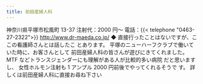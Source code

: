 ```yaml
---
title: 前田産婦人科
---
```

神奈川県平塚市松風町 13-37
注射代：2000 円～
電話：{{< telephone "0463-27-2322">}}
<http://www.dr-maeda.co.jp/>
◆ 直接行ったことはないですが、ここの看護師さんとは話したこ とあります。
平塚のニューハーフクラブで働いていた時に、お客さんとして 前田産婦人科の皆さんが遊びにきてくれました。
MTF などトランスジェンダーにも理解がある人が比較的多い病院 だと思いますし、
女性ホルモン注射も 1 アンプル 2000 円前後でやってくれるそうで す。
詳しくは前田産婦人科に直接お尋ね下さい
